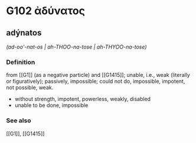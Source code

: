 # G102 ἀδύνατος

## adýnatos

_(ad-oo'-nat-os | ah-THOO-na-tose | ah-THYOO-na-tose)_

### Definition

from [[G1]] (as a negative particle) and [[G1415]]; unable, i.e., weak (literally or figuratively); passively, impossible; could not do, impossible, impotent, not possible, weak.

- without strength, impotent, powerless, weakly, disabled
- unable to be done, impossible

### See also

[[G1]], [[G1415]]

